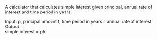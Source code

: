 A calculator that calculates simple interest given principal, annual rate of interest and time period in years.

Input:
   p, principal amount
   t, time period in years
   r, annual rate of interest
Output  
   simple interest = p*t*r
